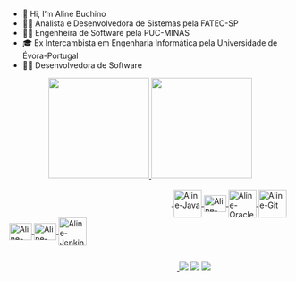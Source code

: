 - 👋 Hi, I’m Aline Buchino
- 👩‍🎓 Analista e Desenvolvedora de Sistemas pela FATEC-SP
- 👩‍🎓 Engenheira de Software pela PUC-MINAS
- 🎓 Ex Intercambista em Engenharia Informática pela Universidade de Évora-Portugal
- 👩‍💻 Desenvolvedora de Software 

<div align="center">
  <a href="https://github.com/alinebuchino">
  <img height="180em" src="https://github-readme-stats.vercel.app/api?username=alinebuchino&show_icons=true&theme=dracula&include_all_commits=true&count_private=true"/>
  <img height="180em" src="https://github-readme-stats.vercel.app/api/top-langs/?username=alinebuchino&layout=compact&langs_count=7&theme=dracula"/>
</div>
  
  <div>
    <br>
  <img width="290em"/>
  <img align="center" alt="Aline-Java" height="50" width="50" src="https://cdn.jsdelivr.net/gh/devicons/devicon/icons/java/java-original-wordmark.svg" />
  <img align="center" alt="Aline-Spring" height="30" width="40" src="https://cdn.jsdelivr.net/gh/devicons/devicon/icons/spring/spring-original.svg">
  <img align="center" alt="Aline-Oracle" height="50" width="50"src="https://cdn.jsdelivr.net/gh/devicons/devicon/icons/oracle/oracle-original.svg" />
  <img align="center" alt="Aline-Git" height="50" width="50" src="https://cdn.jsdelivr.net/gh/devicons/devicon/icons/git/git-original-wordmark.svg" />
  <img align="center" alt="Aline-Git-Lab" height="30" width="40" src="https://cdn.jsdelivr.net/gh/devicons/devicon/icons/gitlab/gitlab-original-wordmark.svg" />
  <img align="center" alt="Aline-Docker" height="30" width="40" src="https://cdn.jsdelivr.net/gh/devicons/devicon/icons/docker/docker-original-wordmark.svg" />    
  <img align="center" alt="Aline-Jenkins" height="50" width="50" src="https://cdn.jsdelivr.net/gh/devicons/devicon/icons/jenkins/jenkins-original.svg" />
</div>

##
 
<div> 
   <img width="300em"/>
  <a href = "mailto:aline.buchino@hotmail.com"><img src="https://img.shields.io/badge/-Outlook-%23333?style=for-the-badge&logo=outlook&logoColor=white" target="_blank"></a>
  <a href="https://www.linkedin.com/in/aline-buchino/" target="_blank"><img src="https://img.shields.io/badge/-LinkedIn-%230077B5?style=for-the-badge&logo=linkedin&logoColor=white" target="_blank"></a> 
  <a href="https://instagram.com/alinebuchino" target="_blank"><img src="https://img.shields.io/badge/-Instagram-%23E4405F?style=for-the-badge&logo=instagram&logoColor=white" target="_blank"></a>
</div>
